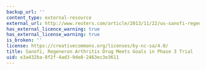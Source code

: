 ```yaml
---
backup_url: ''
content_type: external-resource
external_url: http://www.reuters.com/article/2013/11/22/us-sanofi-regeneron-clinicaltrial-idUSBRE9AL06S20131122
has_external_licence_warning: true
has_external_license_warning: true
is_broken: ''
license: https://creativecommons.org/licenses/by-nc-sa/4.0/
title: Sanofi, Regeneron Arthritis Drug Meets Goals in Phase 3 Trial
uid: e3a432ba-8f2f-4ad3-9de8-2463ec3e3611
---
```

